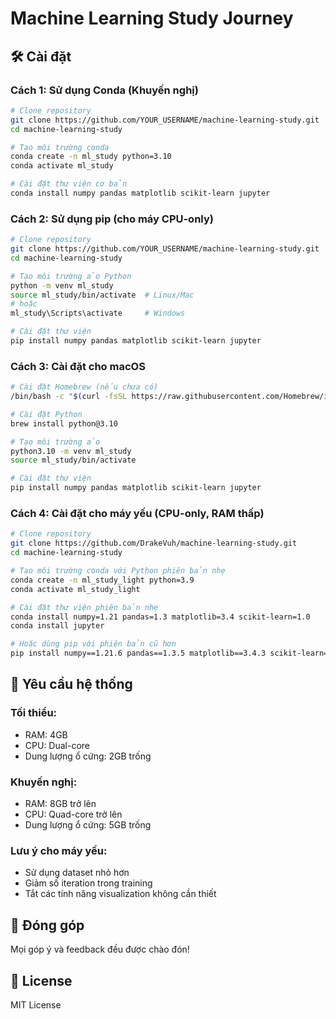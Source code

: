 # Machine Learning Study Journey

## 🛠️ Cài đặt

### **Cách 1: Sử dụng Conda (Khuyến nghị)**

```bash
# Clone repository
git clone https://github.com/YOUR_USERNAME/machine-learning-study.git
cd machine-learning-study

# Tạo môi trường conda
conda create -n ml_study python=3.10
conda activate ml_study

# Cài đặt thư viện cơ bản
conda install numpy pandas matplotlib scikit-learn jupyter
```

### **Cách 2: Sử dụng pip (cho máy CPU-only)**

```bash
# Clone repository
git clone https://github.com/YOUR_USERNAME/machine-learning-study.git
cd machine-learning-study

# Tạo môi trường ảo Python
python -m venv ml_study
source ml_study/bin/activate  # Linux/Mac
# hoặc
ml_study\Scripts\activate     # Windows

# Cài đặt thư viện
pip install numpy pandas matplotlib scikit-learn jupyter
```

### **Cách 3: Cài đặt cho macOS**

```bash
# Cài đặt Homebrew (nếu chưa có)
/bin/bash -c "$(curl -fsSL https://raw.githubusercontent.com/Homebrew/install/HEAD/install.sh)"

# Cài đặt Python
brew install python@3.10

# Tạo môi trường ảo
python3.10 -m venv ml_study
source ml_study/bin/activate

# Cài đặt thư viện
pip install numpy pandas matplotlib scikit-learn jupyter
```

### **Cách 4: Cài đặt cho máy yếu (CPU-only, RAM thấp)**

```bash
# Clone repository
git clone https://github.com/DrakeVuh/machine-learning-study.git
cd machine-learning-study

# Tạo môi trường conda với Python phiên bản nhẹ
conda create -n ml_study_light python=3.9
conda activate ml_study_light

# Cài đặt thư viện phiên bản nhẹ
conda install numpy=1.21 pandas=1.3 matplotlib=3.4 scikit-learn=1.0
conda install jupyter

# Hoặc dùng pip với phiên bản cũ hơn
pip install numpy==1.21.6 pandas==1.3.5 matplotlib==3.4.3 scikit-learn==1.0.2 jupyter
```


## 🔧 Yêu cầu hệ thống

### **Tối thiểu:**
- RAM: 4GB
- CPU: Dual-core
- Dung lượng ổ cứng: 2GB trống

### **Khuyến nghị:**
- RAM: 8GB trở lên
- CPU: Quad-core trở lên
- Dung lượng ổ cứng: 5GB trống

### **Lưu ý cho máy yếu:**
- Sử dụng dataset nhỏ hơn
- Giảm số iteration trong training
- Tắt các tính năng visualization không cần thiết

## 🤝 Đóng góp

Mọi góp ý và feedback đều được chào đón!

## 📄 License

MIT License 
